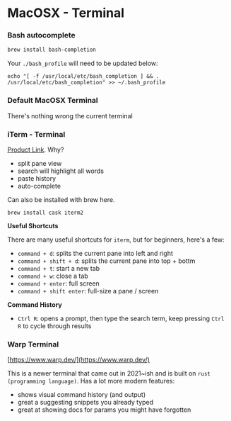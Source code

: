 # MacOSX - Terminal

### Bash autocomplete

```sh
brew install bash-completion
```

Your `./bash_profile` will need to be updated below:

```
echo "[ -f /usr/local/etc/bash_completion ] && . /usr/local/etc/bash_completion" >> ~/.bash_profile
```


### Default MacOSX Terminal

There's nothing wrong the current terminal

### iTerm - Terminal

[Product Link](https://iterm2.com/). Why?

- split pane view
- search will highlight all words
- paste history
- auto-complete

Can also be installed with brew here.

```
brew install cask iterm2
```

**Useful Shortcuts**

There are many useful shortcuts for `iterm`, but for beginners, here's a few:


- `command + d`: splits the current pane into left and right
- `command + shift + d`: splits the current pane into top + bottm
- `command + t`: start a new tab
- `command + w`: close a tab
- `command + enter`: full screen
- `command + shift enter`: full-size a pane / screen

**Command History**

- `Ctrl R`: opens a prompt, then type the search term, keep pressing `Ctrl R` to cycle through results

### Warp Terminal

[https://www.warp.dev/](https://www.warp.dev/)

This is a newer terminal that came out in 2021~ish and is built on `rust (programming language)`. Has a lot more modern features:

- shows visual command history (and output)
- great a suggesting snippets you already typed
- great at showing docs for params you might have forgotten 

